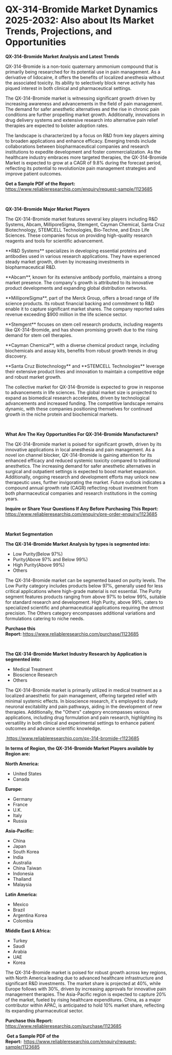 <p><h1>QX-314-Bromide Market Dynamics 2025-2032: Also about Its Market Trends, Projections, and Opportunities</h1></p><p><strong>QX-314-Bromide Market Analysis and Latest Trends</strong></p>
<p><p>QX-314-Bromide is a non-toxic quaternary ammonium compound that is primarily being researched for its potential use in pain management. As a derivative of lidocaine, it offers the benefits of localized anesthesia without the associated toxicity. Its ability to selectively block nerve activity has piqued interest in both clinical and pharmaceutical settings. </p><p>The QX-314-Bromide market is witnessing significant growth driven by increasing awareness and advancements in the field of pain management. The demand for safer anesthetic alternatives and the rise in chronic pain conditions are further propelling market growth. Additionally, innovations in drug delivery systems and extensive research into alternative pain relief therapies are expected to bolster adoption rates.</p><p>The landscape is characterized by a focus on R&D from key players aiming to broaden applications and enhance efficacy. Emerging trends include collaborations between biopharmaceutical companies and research institutions to expedite development and foster commercialization. As the healthcare industry embraces more targeted therapies, the QX-314-Bromide Market is expected to grow at a CAGR of 9.8% during the forecast period, reflecting its potential to revolutionize pain management strategies and improve patient outcomes.</p></p>
<p><strong>Get a Sample PDF of the Report:&nbsp;</strong> <a href="https://www.reliableresearchiq.com/enquiry/request-sample/1123685?utm_campaign=3225&utm_medium=2&utm_source=Github&utm_content=ia&utm_term=13042025&utm_id=qx-314-bromide">https://www.reliableresearchiq.com/enquiry/request-sample/1123685</a></p>
<p>&nbsp;</p>
<p><strong>QX-314-Bromide Major Market Players</strong></p>
<p><p>The QX-314-Bromide market features several key players including R&D Systems, Abcam, MilliporeSigma, Stemgent, Cayman Chemical, Santa Cruz Biotechnology, STEMCELL Technologies, Bio-Techne, and Enzo Life Sciences. These companies focus on providing high-quality research reagents and tools for scientific advancement.</p><p>**R&D Systems** specializes in developing essential proteins and antibodies used in various research applications. They have experienced steady market growth, driven by increasing investments in biopharmaceutical R&D.</p><p>**Abcam**, known for its extensive antibody portfolio, maintains a strong market presence. The company's growth is attributed to its innovative product developments and expanding global distribution networks. </p><p>**MilliporeSigma**, part of the Merck Group, offers a broad range of life science products. Its robust financial backing and commitment to R&D enable it to capture significant market shares. The company reported sales revenue exceeding $900 million in the life science sector.</p><p>**Stemgent** focuses on stem cell research products, including reagents like QX-314-Bromide, and has shown promising growth due to the rising demand for stem cell therapies.</p><p>**Cayman Chemical**, with a diverse chemical product range, including biochemicals and assay kits, benefits from robust growth trends in drug discovery.</p><p>**Santa Cruz Biotechnology** and **STEMCELL Technologies** leverage their extensive product lines and innovation to maintain a competitive edge and robust market growth.</p><p>The collective market for QX-314-Bromide is expected to grow in response to advancements in life sciences. The global market size is projected to expand as biomedical research accelerates, driven by technological advancements and increased funding. The competitive landscape remains dynamic, with these companies positioning themselves for continued growth in the niche protein and biochemical markets.</p></p>
<p>&nbsp;</p>
<p><strong>What Are The Key Opportunities For QX-314-Bromide Manufacturers?</strong></p>
<p><p>The QX-314-Bromide market is poised for significant growth, driven by its innovative applications in local anesthesia and pain management. As a novel ion channel blocker, QX-314-Bromide is gaining attention for its enhanced efficacy and reduced systemic toxicity compared to traditional anesthetics. The increasing demand for safer anesthetic alternatives in surgical and outpatient settings is expected to boost market expansion. Additionally, ongoing research and development efforts may unlock new therapeutic uses, further invigorating the market. Future outlook indicates a compound annual growth rate (CAGR) reflecting robust investment from both pharmaceutical companies and research institutions in the coming years.</p></p>
<p><strong>Inquire or Share Your Questions If Any Before Purchasing This Report:</strong> <a href="https://www.reliableresearchiq.com/enquiry/pre-order-enquiry/1123685?utm_campaign=3225&utm_medium=2&utm_source=Github&utm_content=ia&utm_term=13042025&utm_id=qx-314-bromide">https://www.reliableresearchiq.com/enquiry/pre-order-enquiry/1123685</a></p>
<p>&nbsp;</p>
<p><strong>Market Segmentation</strong></p>
<p><strong>The QX-314-Bromide Market Analysis by types is segmented into:</strong></p>
<p><ul><li>Low Purity(Below 97%)</li><li>Purity(Above 97% and Below 99%)</li><li>High Purity(Above 99%)</li><li>Others</li></ul></p>
<p><p>The QX-314-Bromide market can be segmented based on purity levels. The Low Purity category includes products below 97%, generally used for less critical applications where high-grade material is not essential. The Purity segment features products ranging from above 97% to below 99%, suitable for standard research and development. High Purity, above 99%, caters to specialized scientific and pharmaceutical applications requiring the utmost precision. The Others category encompasses additional variations and formulations catering to niche needs.</p></p>
<p><strong>Purchase this Report:&nbsp;</strong><a href="https://www.reliableresearchiq.com/purchase/1123685?utm_campaign=3225&utm_medium=2&utm_source=Github&utm_content=ia&utm_term=13042025&utm_id=qx-314-bromide">https://www.reliableresearchiq.com/purchase/1123685</a></p>
<p>&nbsp;</p>
<p><strong>The QX-314-Bromide Market Industry Research by Application is segmented into:</strong></p>
<p><ul><li>Medical Treatment</li><li>Bioscience Research</li><li>Others</li></ul></p>
<p><p>The QX-314-Bromide market is primarily utilized in medical treatment as a localized anaesthetic for pain management, offering targeted relief with minimal systemic effects. In bioscience research, it's employed to study neuronal excitability and pain pathways, aiding in the development of new therapies. Additionally, the "Others" category encompasses various applications, including drug formulation and pain research, highlighting its versatility in both clinical and experimental settings to enhance patient outcomes and advance scientific knowledge.</p></p>
<p><a href="https://www.reliableresearchiq.com/qx-314-bromide-r1123685?utm_campaign=3225&utm_medium=2&utm_source=Github&utm_content=ia&utm_term=13042025&utm_id=qx-314-bromide">&nbsp;https://www.reliableresearchiq.com/qx-314-bromide-r1123685</a></p>
<p><strong>In terms of Region, the QX-314-Bromide Market Players available by Region are:</strong></p>
<p>
    <p> <strong> North America: </strong>
        <ul>
            <li>United States</li>
            <li>Canada</li>
        </ul>
        </p> 
    <p> <strong> Europe: </strong>
        <ul>
            <li>Germany</li>
            <li>France</li>
            <li>U.K.</li>
            <li>Italy</li>
            <li>Russia</li>
        </ul>
        </p> 
    <p> <strong> Asia-Pacific: </strong>
        <ul>
            <li>China</li>
            <li>Japan</li>
            <li>South Korea</li>
            <li>India</li>
            <li>Australia</li>
            <li>China Taiwan</li>
            <li>Indonesia</li>
            <li>Thailand</li>
            <li>Malaysia</li>
        </ul>
        </p> 
    <p> <strong> Latin America: </strong>
        <ul>
            <li>Mexico</li>
            <li>Brazil</li>
            <li>Argentina Korea</li>
            <li>Colombia</li>
        </ul>
        </p> 
    <p> <strong> Middle East & Africa: </strong>
        <ul>
            <li>Turkey</li>
            <li>Saudi</li>
            <li>Arabia</li>
            <li>UAE</li>
            <li>Korea</li>
        </ul>
    </p>
    </p>
<p><p>The QX-314-Bromide market is poised for robust growth across key regions, with North America leading due to advanced healthcare infrastructure and significant R&D investments. The market share is projected at 40%, while Europe follows with 30%, driven by increasing approvals for innovative pain management therapies. The Asia-Pacific region is expected to capture 20% of the market, fueled by rising healthcare expenditures. China, as a major contributor within APAC, is anticipated to hold 10% market share, reflecting its expanding pharmaceutical sector.</p></p>
<p><strong>Purchase this Report: </strong><a href="https://www.reliableresearchiq.com/purchase/1123685?utm_campaign=3225&utm_medium=2&utm_source=Github&utm_content=ia&utm_term=13042025&utm_id=qx-314-bromide">https://www.reliableresearchiq.com/purchase/1123685</a></p>
<p>&nbsp;<strong>Get a Sample PDF of the Report:&nbsp;&nbsp;</strong><a href="https://www.reliableresearchiq.com/enquiry/request-sample/1123685?utm_campaign=3225&utm_medium=2&utm_source=Github&utm_content=ia&utm_term=13042025&utm_id=qx-314-bromide">https://www.reliableresearchiq.com/enquiry/request-sample/1123685</a></p>
<p><strong></strong></p>
<p><p></p><p></p><p></p></p>